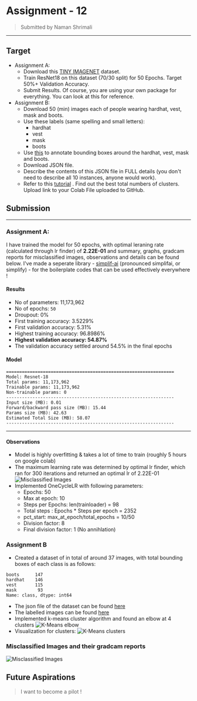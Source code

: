 # Assignment - 12
> Submitted by Naman Shrimali
---

## Target
* Assignment A:
    * Download this [TINY IMAGENET](http://cs231n.stanford.edu/tiny-imagenet-200.zip) dataset. 
    * Train ResNet18 on this dataset (70/30 split) for 50 Epochs. Target 50%+ Validation Accuracy. 
    * Submit Results. Of course, you are using your own package for everything. You can look at this  for reference. 
* Assignment B:
    * Download 50 (min) images each of people wearing hardhat, vest, mask and boots. 
    * Use these labels (same spelling and small letters):
        * hardhat
        * vest
        * mask
        * boots
    * Use [this](https://towardsdatascience.com/machine-learning-algorithms-part-9-k-means-example-in-python-f2ad05ed5203) to annotate bounding boxes around the hardhat, vest, mask and boots.
    * Download JSON file. 
    * Describe the contents of this JSON file in FULL details (you don't need to describe all 10 instances, anyone would work). 
    * Refer to this [tutorial](https://towardsdatascience.com/machine-learning-algorithms-part-9-k-means-example-in-python-f2ad05ed5203) . Find out the best total numbers of clusters. Upload link to your Colab File uploaded to GitHub. 

## Submission
---
### Assignment A:
I have trained the model for 50 epochs, with optimal leraning rate (calculated through lr finder) of **2.22E-01** and summary, graphs, gradcam reports for misclassified images, observations and details can be found below. I've made a seperate library - [simplif-ai](https://github.com/namanshrimali/simplif-ai) (pronounced simplifai, or simplify) -  for the boilerplate codes that can be used effectively everywhere !

#### Results 
* No of parameters: 11,173,962
* No of epochs: `50`
* Droupout: 0%
* First training accuracy: 3.5229%
* First validation accuracy: 5.31%
* Highest training accuracy: 96.8986%
* **Highest validation accuracy: 54.87%**
* The validation accuracy settled around 54.5% in the final epochs


#### Model
```
================================================================
Model: Resnet-18
Total params: 11,173,962
Trainable params: 11,173,962
Non-trainable params: 0
----------------------------------------------------------------
Input size (MB): 0.01
Forward/backward pass size (MB): 15.44
Params size (MB): 42.63
Estimated Total Size (MB): 58.07
----------------------------------------------------------------
```
---

#### Observations
* Model is highly overfitting & takes a lot of time to train (roughly 5 hours on google colab) 
* The maximum learning rate was determined by optimal lr finder, which ran for 300 iterations and returned an optimal lr of 2.22E-01
![Misclassified Images](assets/images/lr_finder.png)
* Implemented OneCycleLR with following parameters:
    * Epochs: 50
    * Max at epoch: 10
    * Steps per Epochs: len(trainloader) = 98
    * Total steps : Epochs * Steps per epoch = 2352
    * pct_start: max_at_epoch/total_epochs = 10/50
    * Division factor: 8
    * Final division factor: 1 (No annihlation)

### Assignment B
* Created a dataset of in total of around 37 images, with total bounding boxes of each class is as follows:
```
boots      147
hardhat    146
vest       115
mask        93
Name: class, dtype: int64
```
* The json file of the dataset can be found [here](dataset/Construction_PPE_Dataset.json)
* The labelled images can be found [here](dataset/images/)
* Implemented k-means cluster algorithm and found an elbow at 4 clusters
![K-Means elbow](assets/images/kmeans_elbow.png)
* Visualization for clusters:
![K-Means clusters](assets/images/kmeans_clusters.png)

### Misclassified Images and their gradcam reports
![Misclassified Images](assets/images/misclassified_gradcam.png)


## Future Aspirations
> I want to become a pilot !
